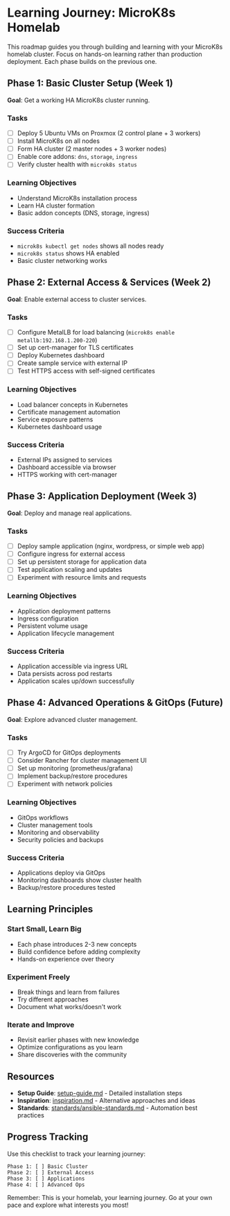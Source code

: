 # Learning Journey: MicroK8s Homelab

This roadmap guides you through building and learning with your MicroK8s homelab cluster. Focus on hands-on learning rather than production deployment. Each phase builds on the previous one.

## Phase 1: Basic Cluster Setup (Week 1)

**Goal**: Get a working HA MicroK8s cluster running.

### Tasks

- [ ] Deploy 5 Ubuntu VMs on Proxmox (2 control plane + 3 workers)
- [ ] Install MicroK8s on all nodes
- [ ] Form HA cluster (2 master nodes + 3 worker nodes)
- [ ] Enable core addons: `dns`, `storage`, `ingress`
- [ ] Verify cluster health with `microk8s status`

### Learning Objectives

- Understand MicroK8s installation process
- Learn HA cluster formation
- Basic addon concepts (DNS, storage, ingress)

### Success Criteria

- `microk8s kubectl get nodes` shows all nodes ready
- `microk8s status` shows HA enabled
- Basic cluster networking works

## Phase 2: External Access & Services (Week 2)

**Goal**: Enable external access to cluster services.

### Tasks

- [ ] Configure MetalLB for load balancing (`microk8s enable metallb:192.168.1.200-220`)
- [ ] Set up cert-manager for TLS certificates
- [ ] Deploy Kubernetes dashboard
- [ ] Create sample service with external IP
- [ ] Test HTTPS access with self-signed certificates

### Learning Objectives

- Load balancer concepts in Kubernetes
- Certificate management automation
- Service exposure patterns
- Kubernetes dashboard usage

### Success Criteria

- External IPs assigned to services
- Dashboard accessible via browser
- HTTPS working with cert-manager

## Phase 3: Application Deployment (Week 3)

**Goal**: Deploy and manage real applications.

### Tasks

- [ ] Deploy sample application (nginx, wordpress, or simple web app)
- [ ] Configure ingress for external access
- [ ] Set up persistent storage for application data
- [ ] Test application scaling and updates
- [ ] Experiment with resource limits and requests

### Learning Objectives

- Application deployment patterns
- Ingress configuration
- Persistent volume usage
- Application lifecycle management

### Success Criteria

- Application accessible via ingress URL
- Data persists across pod restarts
- Application scales up/down successfully

## Phase 4: Advanced Operations & GitOps (Future)

**Goal**: Explore advanced cluster management.

### Tasks

- [ ] Try ArgoCD for GitOps deployments
- [ ] Consider Rancher for cluster management UI
- [ ] Set up monitoring (prometheus/grafana)
- [ ] Implement backup/restore procedures
- [ ] Experiment with network policies

### Learning Objectives

- GitOps workflows
- Cluster management tools
- Monitoring and observability
- Security policies and backups

### Success Criteria

- Applications deploy via GitOps
- Monitoring dashboards show cluster health
- Backup/restore procedures tested

## Learning Principles

### Start Small, Learn Big

- Each phase introduces 2-3 new concepts
- Build confidence before adding complexity
- Hands-on experience over theory

### Experiment Freely

- Break things and learn from failures
- Try different approaches
- Document what works/doesn't work

### Iterate and Improve

- Revisit earlier phases with new knowledge
- Optimize configurations as you learn
- Share discoveries with the community

## Resources

- **Setup Guide**: [setup-guide.md](setup-guide.md) - Detailed installation steps
- **Inspiration**: [inspiration.md](inspiration.md) - Alternative approaches and ideas
- **Standards**: [standards/ansible-standards.md](standards/ansible-standards.md) - Automation best practices

## Progress Tracking

Use this checklist to track your learning journey:

```
Phase 1: [ ] Basic Cluster
Phase 2: [ ] External Access
Phase 3: [ ] Applications
Phase 4: [ ] Advanced Ops
```

Remember: This is your homelab, your learning journey. Go at your own pace and explore what interests you most!
